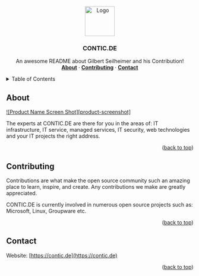 <a name="readme-top"></a>

<!-- PROJECT SHIELDS -->
<!--
*** I'm using markdown "reference style" links for readability.
*** Reference links are enclosed in brackets [ ] instead of parentheses ( ).
*** See the bottom of this document for the declaration of the reference variables
*** for contributors-url, forks-url, etc. This is an optional, concise syntax you may use.
*** https://www.markdownguide.org/basic-syntax/#reference-style-links
-->



<!-- LOGO -->
<br />
<div align="center">
  <a href="https://github.com/contic">
    <img src="https://avatars.githubusercontent.com/u/76750247?s=200&v=4" alt="Logo" width="80" height="80">
  </a>

<h3 align="center">CONTIC.DE</h3>

  <p align="center">
    An awesome README about Gilbert Seilheimer and his Contribution!
    <br />
    <a href="#about"><strong>About</strong></a>
    ·
    <a href="#contributing"><strong>Contributing</strong></a>
    ·
    <a href="#contact"><strong>Contact</strong></a>
  </p>
</div>



<!-- TABLE OF CONTENTS -->
<details>
  <summary>Table of Contents</summary>
  <ol>
    <li><a href="#about">About</a></li>
    <li><a href="#contributing">Contributing</a></li>
    <li><a href="#contact">Contact</a></li>
  </ol>
</details>



<!-- ABOUT -->
## About

[![Product Name Screen Shot][product-screenshot]](https://gseilheimer.de)

The experts at CONTIC.DE are there for you in the areas of: 
IT infrastructure, IT service, managed services, IT security, 
web technologies and your IT projects the right address.
<p align="right">(<a href="#readme-top">back to top</a>)</p>



<!-- CONTRIBUTING -->
## Contributing

Contributions are what make the open source community such an amazing place to learn, inspire, and create. 
Any contributions we make are greatly appreciated.

CONTIC.DE is currently involved in numerous open source projects such as: Microsoft, Linux, Groupware etc.

<p align="right">(<a href="#readme-top">back to top</a>)</p>



<!-- CONTACT -->
## Contact

Website: [https://contic.de](https://contic.de)

<p align="right">(<a href="#readme-top">back to top</a>)</p>

